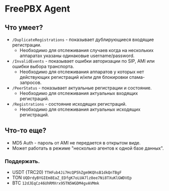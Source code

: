 # FreePBX Agent

## Что умеет?
* `/DuplicateRegistrations` - показывает дублирующиеся входящие регистрации.
  * Необходимо для отслеживания случаев когда на нескольких аппаратах указаны одинаковые username/password.
* `/InvalidEvents` - показывает ошибки авторизации по SIP, AMI или ошибки выбора транспорта.
  * Необходимо для отслеживания аппаратов у которых нет действующих регистраций и/или для блокировки спама-запросов.
* `/PeerStatus` - показывает актуальные регистрации и состояние.
  * Необходимо для отслеживания актуальных входящих регистраций.
* `/Registrations` - состояние исходящих регистраций.
  * Необходимо для отслеживания актуальных исходящих регистраций.

## Что-то еще?
* MD5 Auth - пароль от AMI не передается в открытом виде.
* Может работать в режиме "несколько агентов к одной базе данных".

### Поддержать.
* USDT (TRC20) `TTHFub4Ji7HcQP5hZgm9KQhsB1dkQnTBgF`
* TON `UQDrdyBYGIEm8EaZ_EDfgK7oLUA7lz8ee7Ni8TXuKlGWDVEp`
* BTC `12dJEqCz46UhRMXrx95TN5WGDM4gvAVMmk`